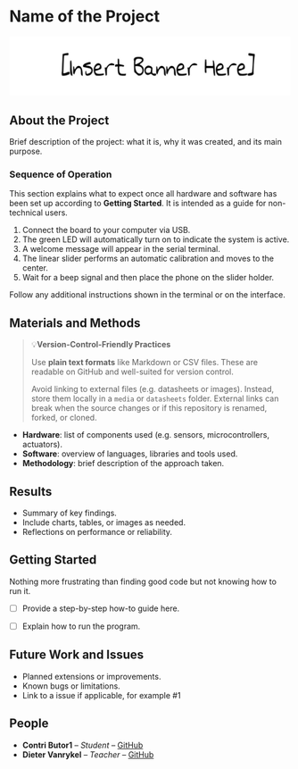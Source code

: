 # Name of the Project

![Overzicht](./resources/media/Overview.jpg)

## About the Project

Brief description of the project: what it is, why it was created, and its main purpose.

### Sequence of Operation

This section explains what to expect once all hardware and software has been set up according to **Getting Started**. It is intended as a guide for non-technical users.

1. Connect the board to your computer via USB.
2. The green LED will automatically turn on to indicate the system is active.
3. A welcome message will appear in the serial terminal.
4. The linear slider performs an automatic calibration and moves to the center.
5. Wait for a beep signal and then place the phone on the slider holder.

Follow any additional instructions shown in the terminal or on the interface.



## Materials and Methods

> 💡**Version-Control-Friendly Practices**
>
> Use **plain text formats** like Markdown or CSV files. These are readable on GitHub and well-suited for version control.
>
> Avoid linking to external files (e.g. datasheets or images). Instead, store them locally in a `media` or `datasheets` folder. External links can break when the source changes or if this repository is renamed, forked, or cloned.


- **Hardware**: list of components used (e.g. sensors, microcontrollers, actuators).
- **Software**: overview of languages, libraries and tools used.
- **Methodology**: brief description of the approach taken.



## Results

- Summary of key findings.
- Include charts, tables, or images as needed.
- Reflections on performance or reliability.



## Getting Started

Nothing more frustrating than finding good code but not knowing how to run it.

- [ ] Provide a step-by-step how-to guide here.
- [ ] Explain how to run the program.



## Future Work and Issues

- Planned extensions or improvements.
- Known bugs or limitations.
- Link to a issue if applicable, for example #1



## People

- **Contri Butor1** – _Student_ – [GitHub](https://github.com/CONTRIBUTOR1)
- **Dieter Vanrykel** – _Teacher_ – [GitHub](https://github.com/Vanrykel)
